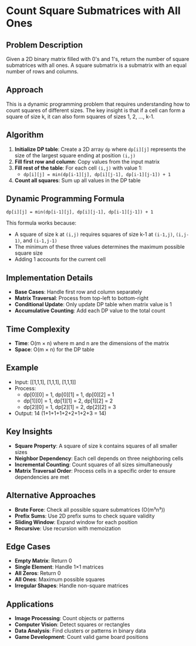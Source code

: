 # Count Square Submatrices with All Ones

## Problem Description
Given a 2D binary matrix filled with 0's and 1's, return the number of square submatrices with all ones. A square submatrix is a submatrix with an equal number of rows and columns.

## Approach
This is a dynamic programming problem that requires understanding how to count squares of different sizes. The key insight is that if a cell can form a square of size k, it can also form squares of sizes 1, 2, ..., k-1.

## Algorithm
1. **Initialize DP table**: Create a 2D array `dp` where `dp[i][j]` represents the size of the largest square ending at position `(i,j)`
2. **Fill first row and column**: Copy values from the input matrix
3. **Fill rest of the table**: For each cell `(i,j)` with value 1:
   - `dp[i][j] = min(dp[i-1][j], dp[i][j-1], dp[i-1][j-1]) + 1`
4. **Count all squares**: Sum up all values in the DP table

## Dynamic Programming Formula
```
dp[i][j] = min(dp[i-1][j], dp[i][j-1], dp[i-1][j-1]) + 1
```

This formula works because:
- A square of size k at `(i,j)` requires squares of size k-1 at `(i-1,j)`, `(i,j-1)`, and `(i-1,j-1)`
- The minimum of these three values determines the maximum possible square size
- Adding 1 accounts for the current cell

## Implementation Details
- **Base Cases**: Handle first row and column separately
- **Matrix Traversal**: Process from top-left to bottom-right
- **Conditional Update**: Only update DP table when matrix value is 1
- **Accumulative Counting**: Add each DP value to the total count

## Time Complexity
- **Time**: O(m × n) where m and n are the dimensions of the matrix
- **Space**: O(m × n) for the DP table

## Example
- Input: [[1,1,1], [1,1,1], [1,1,1]]
- Process: 
  - dp[0][0] = 1, dp[0][1] = 1, dp[0][2] = 1
  - dp[1][0] = 1, dp[1][1] = 2, dp[1][2] = 2
  - dp[2][0] = 1, dp[2][1] = 2, dp[2][2] = 3
- Output: 14 (1+1+1+1+2+2+1+2+3 = 14)

## Key Insights
- **Square Property**: A square of size k contains squares of all smaller sizes
- **Neighbor Dependency**: Each cell depends on three neighboring cells
- **Incremental Counting**: Count squares of all sizes simultaneously
- **Matrix Traversal Order**: Process cells in a specific order to ensure dependencies are met

## Alternative Approaches
- **Brute Force**: Check all possible square submatrices (O(m³n³))
- **Prefix Sums**: Use 2D prefix sums to check square validity
- **Sliding Window**: Expand window for each position
- **Recursive**: Use recursion with memoization

## Edge Cases
- **Empty Matrix**: Return 0
- **Single Element**: Handle 1×1 matrices
- **All Zeros**: Return 0
- **All Ones**: Maximum possible squares
- **Irregular Shapes**: Handle non-square matrices

## Applications
- **Image Processing**: Count objects or patterns
- **Computer Vision**: Detect squares or rectangles
- **Data Analysis**: Find clusters or patterns in binary data
- **Game Development**: Count valid game board positions
